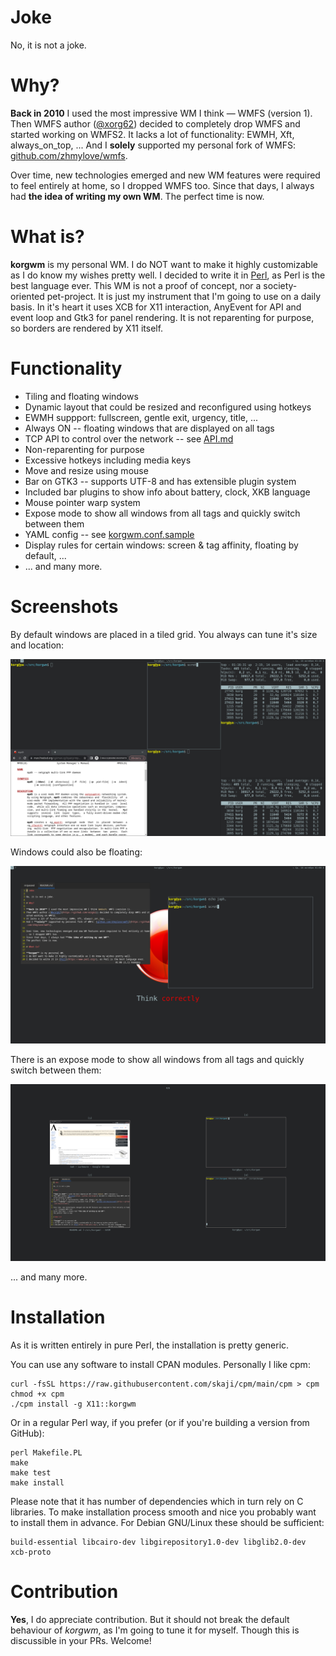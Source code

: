 # Joke

No, it is not a joke.

# Why?

**Back in 2010** I used the most impressive WM I think &mdash; WMFS (version 1).
Then WMFS author ([@xorg62](https://github.com/xorg62)) decided to completely drop WMFS and started working on WMFS2.
It lacks a lot of functionality: EWMH, Xft, always\_on\_top, ...
And I **solely** supported my personal fork of WMFS: [github.com/zhmylove/wmfs](https://github.com/zhmylove/wmfs).

Over time, new technologies emerged and new WM features were required to feel entirely at home, so I dropped WMFS too.
Since that days, I always had **the idea of writing my own WM**.
The perfect time is now.

# What is?

**korgwm** is my personal WM.
I do NOT want to make it highly customizable as I do know my wishes pretty well.
I decided to write it in [Perl](https://www.perl.org/), as Perl is the best language ever.
This WM is not a proof of concept, nor a society-oriented pet-project.
It is just my instrument that I'm going to use on a daily basis.
In it's heart it uses XCB for X11 interaction, AnyEvent for API and event loop and Gtk3 for panel rendering.
It is not reparenting for purpose, so borders are rendered by X11 itself.

# Functionality

- Tiling and floating windows
- Dynamic layout that could be resized and reconfigured using hotkeys
- EWMH suppport: fullscreen, gentle exit, urgency, title, ...
- Always ON -- floating windows that are displayed on all tags
- TCP API to control over the network -- see [API.md](API.md)
- Non-reparenting for purpose
- Excessive hotkeys including media keys
- Move and resize using mouse
- Bar on GTK3 -- supports UTF-8 and has extensible plugin system
- Included bar plugins to show info about battery, clock, XKB language
- Mouse pointer warp system
- Expose mode to show all windows from all tags and quickly switch between them
- YAML config -- see [korgwm.conf.sample](korgwm.conf.sample)
- Display rules for certain windows: screen & tag affinity, floating by default, ...
- ... and many more.

# Screenshots

By default windows are placed in a tiled grid.  You always can tune it's size and location:

![Tiled windows](resources/screenshots/tiling.png)

Windows could also be floating:

![Floating windows](resources/screenshots/floating.png)

There is an expose mode to show all windows from all tags and quickly switch between them:

![Expose all windows](resources/screenshots/expose.png)

... and many more.

# Installation

As it is written entirely in pure Perl, the installation is pretty generic.

You can use any software to install CPAN modules. Personally I like cpm:

    curl -fsSL https://raw.githubusercontent.com/skaji/cpm/main/cpm > cpm
    chmod +x cpm
    ./cpm install -g X11::korgwm

Or in a regular Perl way, if you prefer (or if you're building a version from GitHub):

    perl Makefile.PL
    make
    make test
    make install

Please note that it has number of dependencies which in turn rely on C libraries.
To make installation process smooth and nice you probably want to install them in advance.
For Debian GNU/Linux these should be sufficient:

    build-essential libcairo-dev libgirepository1.0-dev libglib2.0-dev xcb-proto


# Contribution

**Yes**, I do appreciate contribution.
But it should not break the default behaviour of *korgwm*, as I'm going to tune it for myself.
Though this is discussible in your PRs.
Welcome!
